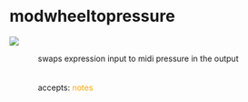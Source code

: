 
<a name=modwheeltopressure></a><br>
# <b>modwheeltopressure</b>
<img src="../images/modwheeltopressure.png"><br>
<div style="display:inline-block;margin-left:50px;">
swaps expression input to midi pressure in the output<br/><br/>
<br>accepts: <font color=orange>notes</font> <br></div>
